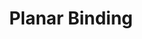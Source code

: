 ---
title: "Planar Binding"
permalink: /spells/planar-binding/
tags:
  - Spell
  - 5th Level
  - Abjuration
available_for:
  - Bard
  - Cleric
  - Druid
  - Wizard
level: "5th Level"
school: "Abjuration"
range: "60 ft"
comp:
  - V
  - S
  - M
material: "a jewel worth at least 1,000 gp, which the spell consumes."
duration: "24 Hours"
cast_time: "1 Hour"
attack: "CHA Save"
description: |
  With this spell, you attempt to bind a celestial, an elemental, a fey, or a fiend to your service. The creature must be within range for the entire casting of the spell. (Typically, the creature is first summoned into the center of an inverted magic circle in order to keep it trapped while this spell is cast.) At the completion of the casting, the target must make a charisma saving throw. On a failed save, it is bound to serve you for the duration. If the creature was summoned or created by another spell, that spell's duration is extended to match the duration of this spell.

  A bound creature must follow your instructions to the best of its ability. You might command the creature to accompany you on an adventure, to guard a location, or to deliver a message. The creature obeys the letter of your instructions, but if the creature is hostile to you, it strives to twist your words to achieve its own objectives. If the creature carries out your instructions completely before the spell ends, it travels to you to report this fact if you are on the same plane of existence. If you are on a different plane of existence, it returns to the place where you bound it and remains there until the spell ends.

  **At higher levels.** When you cast this spell using a spell slot of a higher level, the duration increases to 10 days with a 6th-level slot, to 30 days with a 7th-level slot, to 180 days with an 8th-level slot, and to a year and a day with a 9th-level spell slot.
excerpt: "With this spell, you attempt to bind a celestial, an elemental, a fey, or a fiend to your service."
source: "Basic Rules"
---